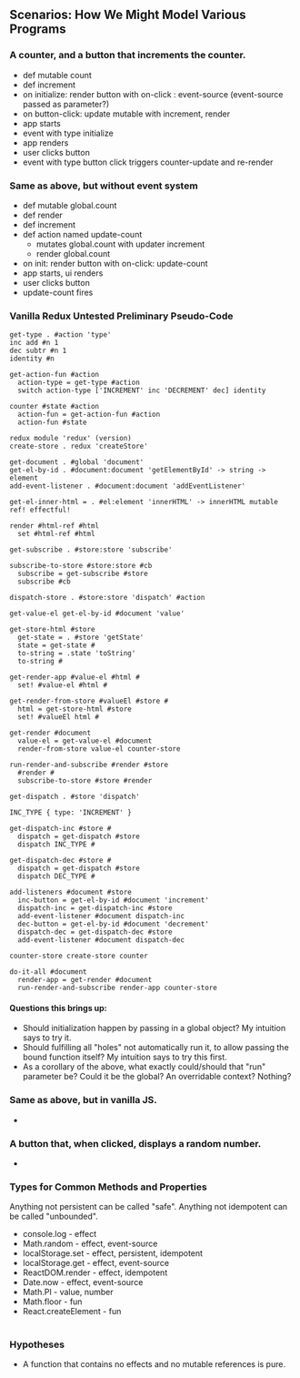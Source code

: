 ## Scenarios: How We Might Model Various Programs

### A counter, and a button that increments the counter.

- def mutable count
- def increment
- on initialize: render button with on-click : event-source (event-source passed as parameter?)
- on button-click: update mutable with increment, render 
- app starts
- event with type initialize
- app renders
- user clicks button
- event with type button click triggers counter-update and re-render

### Same as above, but without event system

- def mutable global.count
- def render
- def increment
- def action named update-count
  - mutates global.count with updater increment
  - render global.count
- on init: render button with on-click: update-count
- app starts, ui renders
- user clicks button
- update-count fires

### Vanilla Redux Untested Preliminary Pseudo-Code

```
get-type . #action 'type'
inc add #n 1
dec subtr #n 1
identity #n

get-action-fun #action
  action-type = get-type #action
  switch action-type ['INCREMENT' inc 'DECREMENT' dec] identity

counter #state #action
  action-fun = get-action-fun #action
  action-fun #state

redux module 'redux' (version)
create-store . redux 'createStore'

get-document . #global 'document'
get-el-by-id . #document:document 'getElementById' -> string -> element
add-event-listener . #document:document 'addEventListener'

get-el-inner-html = . #el:element 'innerHTML' -> innerHTML mutable ref! effectful!

render #html-ref #html
  set #html-ref #html

get-subscribe . #store:store 'subscribe'

subscribe-to-store #store:store #cb
  subscribe = get-subscribe #store
  subscribe #cb

dispatch-store . #store:store 'dispatch' #action

get-value-el get-el-by-id #document 'value'

get-store-html #store
  get-state = . #store 'getState'
  state = get-state #
  to-string = .state 'toString'
  to-string #

get-render-app #value-el #html #
  set! #value-el #html #

get-render-from-store #valueEl #store #
  html = get-store-html #store
  set! #valueEl html #

get-render #document
  value-el = get-value-el #document
  render-from-store value-el counter-store

run-render-and-subscribe #render #store
  #render #
  subscribe-to-store #store #render

get-dispatch . #store 'dispatch'

INC_TYPE { type: 'INCREMENT' }

get-dispatch-inc #store #
  dispatch = get-dispatch #store
  dispatch INC_TYPE #

get-dispatch-dec #store #
  dispatch = get-dispatch #store
  dispatch DEC_TYPE #

add-listeners #document #store
  inc-button = get-el-by-id #document 'increment'
  dispatch-inc = get-dispatch-inc #store
  add-event-listener #document dispatch-inc
  dec-button = get-el-by-id #document 'decrement'
  dispatch-dec = get-dispatch-dec #store
  add-event-listener #document dispatch-dec

counter-store create-store counter

do-it-all #document
  render-app = get-render #document
  run-render-and-subscribe render-app counter-store
```

#### Questions this brings up:
- Should initialization happen by passing in a global object? My intuition says to try it.
- Should fulfilling all "holes" not automatically run it, to allow passing the bound function itself? My intuition says to try this first.
- As a corollary of the above, what exactly could/should that "run" parameter be? Could it be the global? An overridable context? Nothing?

### Same as above, but in vanilla JS.

- 

### A button that, when clicked, displays a random number.

- 

### Types for Common Methods and Properties

Anything not persistent can be called "safe".
Anything not idempotent can be called "unbounded".

- console.log - effect 
- Math.random - effect, event-source
- localStorage.set - effect, persistent, idempotent
- localStorage.get - effect, event-source
- ReactDOM.render - effect, idempotent
- Date.now - effect, event-source
- Math.PI - value, number
- Math.floor - fun
- React.createElement - fun

#

### Hypotheses

- A function that contains no effects and no mutable references is pure.